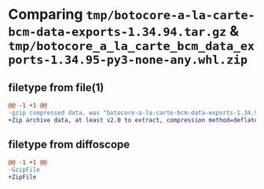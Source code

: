 # Comparing `tmp/botocore-a-la-carte-bcm-data-exports-1.34.94.tar.gz` & `tmp/botocore_a_la_carte_bcm_data_exports-1.34.95-py3-none-any.whl.zip`

## filetype from file(1)

```diff
@@ -1 +1 @@
-gzip compressed data, was "botocore-a-la-carte-bcm-data-exports-1.34.94.tar", last modified: Tue Apr 30 01:01:21 2024, max compression
+Zip archive data, at least v2.0 to extract, compression method=deflate
```

## filetype from diffoscope

```diff
@@ -1 +1 @@
-GzipFile
+ZipFile
```

